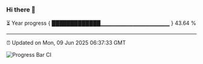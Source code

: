 ### Hi there 👋

⏳ Year progress { █████████████▁▁▁▁▁▁▁▁▁▁▁▁▁▁▁▁▁ } 43.64 %

---

⏰ Updated on Mon, 09 Jun 2025 06:37:33 GMT

![Progress Bar CI](https://github.com/ZhaoGui/ZhaoGui/workflows/Progress%20Bar%20CI/badge.svg)
